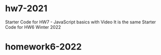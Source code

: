 # hw7-2021
Starter Code for HW7 - JavaScript basics with Video
It is the same Starter Code for HW6 Winter 2022
# homework6-2022

